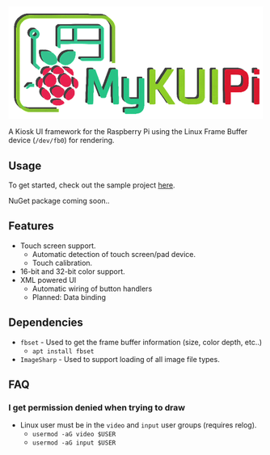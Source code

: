 ![Logo](.github/assets/logo.png)

A Kiosk UI framework for the Raspberry Pi using the Linux Frame Buffer device (`/dev/fb0`) for rendering.

## Usage
To get started, check out the sample project [here](https://github.com/lewpar/MyKUIPi/tree/master/MyKUIPi.Sample).

NuGet package coming soon..

## Features
- Touch screen support.
  - Automatic detection of touch screen/pad device.
  - Touch calibration.
- 16-bit and 32-bit color support.
- XML powered UI
  - Automatic wiring of button handlers
  - Planned: Data binding

## Dependencies
- `fbset` - Used to get the frame buffer information (size, color depth, etc..)
  - `apt install fbset`
- `ImageSharp` - Used to support loading of all image file types.

## FAQ
### I get permission denied when trying to draw
- Linux user must be in the `video` and `input` user groups (requires relog).
  - `usermod -aG video $USER`
  - `usermod -aG input $USER`